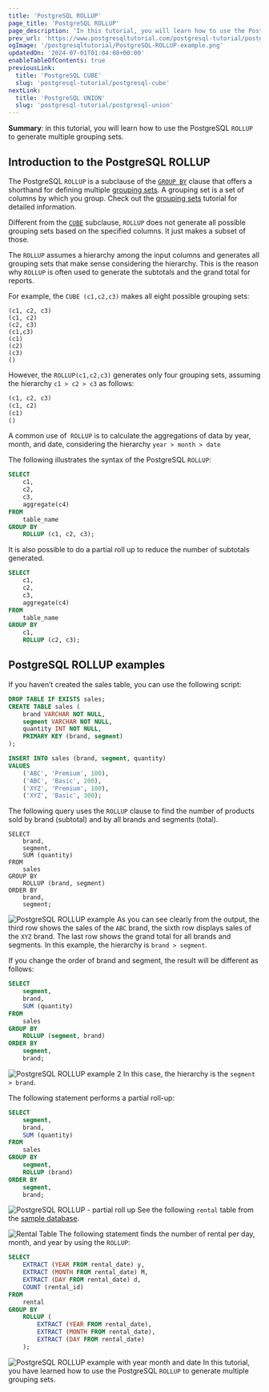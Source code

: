 ```yaml
---
title: 'PostgreSQL ROLLUP'
page_title: 'PostgreSQL ROLLUP'
page_description: 'In this tutorial, you will learn how to use the PostgreSQL ROLLUP to generate multiple grouping sets.'
prev_url: 'https://www.postgresqltutorial.com/postgresql-tutorial/postgresql-rollup/'
ogImage: '/postgresqltutorial/PostgreSQL-ROLLUP-example.png'
updatedOn: '2024-07-01T01:04:08+00:00'
enableTableOfContents: true
previousLink:
  title: 'PostgreSQL CUBE'
  slug: 'postgresql-tutorial/postgresql-cube'
nextLink:
  title: 'PostgreSQL UNION'
  slug: 'postgresql-tutorial/postgresql-union'
---
```


**Summary**: in this tutorial, you will learn how to use the PostgreSQL `ROLLUP` to generate multiple grouping sets.

## Introduction to the PostgreSQL ROLLUP

The PostgreSQL `ROLLUP` is a subclause of the [`GROUP BY`](postgresql-group-by) clause that offers a shorthand for defining multiple [grouping sets](postgresql-grouping-sets). A grouping set is a set of columns by which you group. Check out the [grouping sets](postgresql-grouping-sets) tutorial for detailed information.

Different from the [`CUBE`](postgresql-cube) subclause, `ROLLUP` does not generate all possible grouping sets based on the specified columns. It just makes a subset of those.

The `ROLLUP` assumes a hierarchy among the input columns and generates all grouping sets that make sense considering the hierarchy. This is the reason why `ROLLUP` is often used to generate the subtotals and the grand total for reports.

For example, the `CUBE (c1,c2,c3)` makes all eight possible grouping sets:

```phpsql
(c1, c2, c3)
(c1, c2)
(c2, c3)
(c1,c3)
(c1)
(c2)
(c3)
()

```

However, the `ROLLUP(c1,c2,c3)` generates only four grouping sets, assuming the hierarchy `c1 > c2 > c3` as follows:

```sql
(c1, c2, c3)
(c1, c2)
(c1)
()

```

A common use of  `ROLLUP` is to calculate the aggregations of data by year, month, and date, considering the hierarchy `year > month > date`

The following illustrates the syntax of the PostgreSQL `ROLLUP`:

```sql
SELECT
    c1,
    c2,
    c3,
    aggregate(c4)
FROM
    table_name
GROUP BY
    ROLLUP (c1, c2, c3);

```

It is also possible to do a partial roll up to reduce the number of subtotals generated.

```sql
SELECT
    c1,
    c2,
    c3,
    aggregate(c4)
FROM
    table_name
GROUP BY
    c1,
    ROLLUP (c2, c3);

```

## PostgreSQL ROLLUP examples

If you haven’t created the sales table, you can use the following script:

```sql
DROP TABLE IF EXISTS sales;
CREATE TABLE sales (
    brand VARCHAR NOT NULL,
    segment VARCHAR NOT NULL,
    quantity INT NOT NULL,
    PRIMARY KEY (brand, segment)
);

INSERT INTO sales (brand, segment, quantity)
VALUES
    ('ABC', 'Premium', 100),
    ('ABC', 'Basic', 200),
    ('XYZ', 'Premium', 100),
    ('XYZ', 'Basic', 300);

```

The following query uses the `ROLLUP` clause to find the number of products sold by brand (subtotal) and by all brands and segments (total).

```
SELECT
    brand,
    segment,
    SUM (quantity)
FROM
    sales
GROUP BY
    ROLLUP (brand, segment)
ORDER BY
    brand,
    segment;

```

![PostgreSQL ROLLUP example](/postgresqltutorial/PostgreSQL-ROLLUP-example.png)
As you can see clearly from the output, the third row shows the sales of the `ABC` brand, the sixth row displays sales of the `XYZ` brand. The last row shows the grand total for all brands and segments. In this example, the hierarchy is `brand > segment`.

If you change the order of brand and segment, the result will be different as follows:

```sql
SELECT
    segment,
    brand,
    SUM (quantity)
FROM
    sales
GROUP BY
    ROLLUP (segment, brand)
ORDER BY
    segment,
    brand;

```

![PostgreSQL ROLLUP example 2](/postgresqltutorial/PostgreSQL-ROLLUP-example-2.png)
In this case, the hierarchy is the `segment > brand`.

The following statement performs a partial roll\-up:

```sql
SELECT
    segment,
    brand,
    SUM (quantity)
FROM
    sales
GROUP BY
    segment,
    ROLLUP (brand)
ORDER BY
    segment,
    brand;

```

![PostgreSQL ROLLUP - partial roll up](/postgresqltutorial/PostgreSQL-ROLLUP-partial-roll-up.png)
See the following `rental` table from the [sample database](../postgresql-getting-started/postgresql-sample-database).

![Rental Table](/postgresqltutorial/rental.png)
The following statement finds the number of rental per day, month, and year by using the `ROLLUP`:

```sql
SELECT
    EXTRACT (YEAR FROM rental_date) y,
    EXTRACT (MONTH FROM rental_date) M,
    EXTRACT (DAY FROM rental_date) d,
    COUNT (rental_id)
FROM
    rental
GROUP BY
    ROLLUP (
        EXTRACT (YEAR FROM rental_date),
        EXTRACT (MONTH FROM rental_date),
        EXTRACT (DAY FROM rental_date)
    );

```

![PostgreSQL ROLLUP example with year month and date](/postgresqltutorial/PostgreSQL-ROLLUP-example-with-year-month-and-date.png)
In this tutorial, you have learned how to use the PostgreSQL `ROLLUP` to generate multiple grouping sets.
